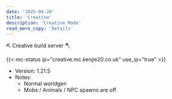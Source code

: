 ```yaml
---
date: '2025-04-20'
title: 'Creative'
description: 'Creative Mode'
read_more_copy: 'Details'
---
```

:pick: Creative build server :axe:
<!--more-->
{{< mc-status ip="creative.mc.kenjie20.co.uk" use_ip="true" >}}
* Version: 1.21.5
* Notes:
  * Normal worldgen
  * Mobs / Animals / NPC spawns are off
